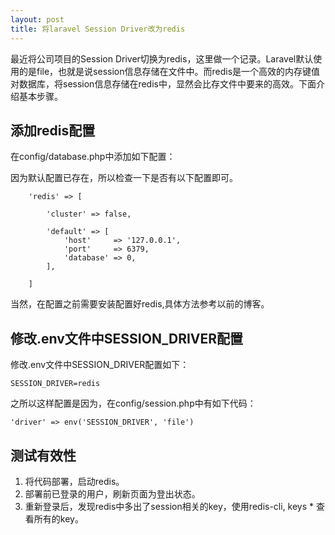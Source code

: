 ```yaml
---
layout: post
title: 将laravel Session Driver改为redis
---
```


最近将公司项目的Session Driver切换为redis，这里做一个记录。Laravel默认使用的是file，也就是说session信息存储在文件中。而redis是一个高效的内存键值对数据库，将session信息存储在redis中，显然会比存文件中要来的高效。下面介绍基本步骤。

## 添加redis配置
在config/database.php中添加如下配置：

因为默认配置已存在，所以检查一下是否有以下配置即可。
```
    'redis' => [

        'cluster' => false,

        'default' => [
            'host'     => '127.0.0.1',
            'port'     => 6379,
            'database' => 0,
        ],

    ]
```
当然，在配置之前需要安装配置好redis,具体方法参考以前的博客。

## 修改.env文件中SESSION_DRIVER配置
修改.env文件中SESSION_DRIVER配置如下：

```
SESSION_DRIVER=redis
```

之所以这样配置是因为，在config/session.php中有如下代码：
```
'driver' => env('SESSION_DRIVER', 'file')
```

## 测试有效性
1. 将代码部署，启动redis。
2. 部署前已登录的用户，刷新页面为登出状态。
3. 重新登录后，发现redis中多出了session相关的key，使用redis-cli, keys * 查看所有的key。


